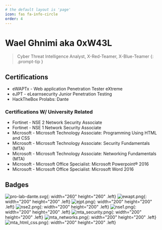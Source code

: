 ```yaml
---
# the default layout is 'page'
icon: fas fa-info-circle
order: 4
---
```

# Wael Ghnimi aka 0xW43L

> Cyber Threat Intelligence Analyst, X-Red-Teamer, X-Blue-Teamer
{: .prompt-tip }

## Certifications
- eWAPTx - Web application Penetration Tester eXtreme
- eJPT - eLearnsecurity Junior Penetration Testing
- HackTheBox Prolabs: Dante

### Certifications W/ University Related
- Fortinet  - NSE 2 Network Security Associate
- Fortinet  - NSE 1 Network Security Associate
- Microsoft - Microsoft Technology Associate: Programming Using HTML and CSS
- Microsoft - Microsoft Technology Associate: Security Fundamentals (MTA)
- Microsoft - Microsoft Technology Associate: Networking Fundamentals (MTA)
- Microsoft - Microsoft Office Specialist: Microsoft Powerpoint® 2016
- Microsoft - Microsoft Office Specialist: Microsoft Word 2016

## Badges
![pro-lab-dante.svg](assets/img/ic-dante-overview.svg){: width="260" height="260" .left} ![ewapt.png](assets/img/certs/ewaptx.png){: width="200" height="200" .left} ![ejpt.png](assets/img/certs/ejpt.png){: width="200" height="200" .left} ![nse2.png](assets/img/certs/NSE2.png){: width="200" height="200" .left} 
![nse1.png](assets/img/certs/NSE1.png){: width="200" height="200" .left} ![mta_security.png](assets/img/certs/mta_security.png){: width="200" height="200" .left} ![mta_networks.png](assets/img/certs/mta_networks.png){: width="200" height="200" .left} ![mta_html_css.png](assets/img/certs/mta_html_css.png){: width="200" height="200" .left} 